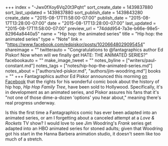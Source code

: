 +++
index = "-Jwx0fXoy6Vq20t3Pqht"
sort_create_date = 1439837880
sort_last_updated = 1439837880
sort_publish_date = 1439843280
create_date = "2015-08-17T11:58:00-07:00"
publish_date = "2015-08-17T13:28:00-07:00"
date = "2015-08-17T13:28:00-07:00"
last_updated = "2015-08-17T11:58:00-07:00"
preview_url = "74ddd954-7a3e-b66e-98e5-82964a8440a5"
name = "Hip hop: the animated series"
title = "Hip hop: the animated series"
type = "Note"
link = "https://www.facebook.com/edpiskor/posts/10206648029095454"
shareimage = ""
twitterauto = "Congratulations to @fantagraphics author Ed Piskor! Now when will we finally get HATE: THE ANIMATED SERIES?"
facebookauto = ""
make_image_tweet = ""
notes_byline = ["writers/paul-constant.md"]
notes_tags = ["notes/hip-hop-the-animated-series.md"]
notes_about = ["authors/ed-piskor.md", "authors/jim-woodring.md"]
books = ""
+++
Fantagraphics author Ed Piskor announced this morning [on Facebook](https://www.facebook.com/edpiskor/posts/10206648029095454) that the rights for his wonderful comic book about the history of hip hop, *Hip Hop Family Tree*, have been sold to Hollywood. Specifically, it's in development as an animated series, and Piskor assures his fans that it's "not one of those dime-a-dozen 'options' you hear about," meaning there's real progress underway.

Is this the first time a Fantagraphics comic has ever been adapted into an animated series, or am I forgetting about a canceled attempt at a *Love & Rockets* TV show? I would love to see Jim Woodring's *Frank* series get adapted into an HBO animated series for stoned adults; given that Woodring got his start in the Hanna Barbera animation studio, it doesn't seem like too much of a stretch.